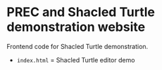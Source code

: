 # PREC and Shacled Turtle demonstration website

Frontend code for Shacled Turtle demonstration.

- `index.html` = Shacled Turtle editor demo


